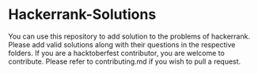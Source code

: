 # Hackerrank-Solutions
You can use this repository to add solution to the problems of hackerrank. Please add valid solutions along with their questions in the respective folders. 
If you are a hacktoberfest contributor, you are welcome to contribute.
Please refer to contributing.md if you wish to pull a request.
